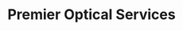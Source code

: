 ---
title: "Premier Optical Services"
url: /clacton-on-sea/premier-optical-services/
shop: optician
---